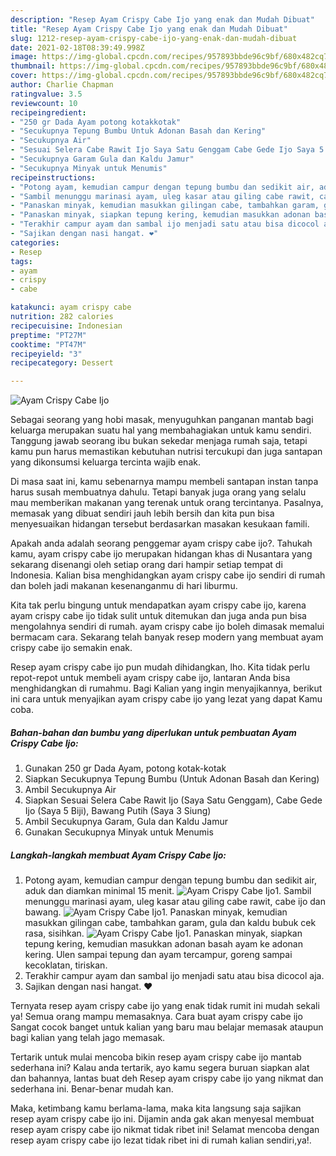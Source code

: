 ```yaml
---
description: "Resep Ayam Crispy Cabe Ijo yang enak dan Mudah Dibuat"
title: "Resep Ayam Crispy Cabe Ijo yang enak dan Mudah Dibuat"
slug: 1212-resep-ayam-crispy-cabe-ijo-yang-enak-dan-mudah-dibuat
date: 2021-02-18T08:39:49.998Z
image: https://img-global.cpcdn.com/recipes/957893bbde96c9bf/680x482cq70/ayam-crispy-cabe-ijo-foto-resep-utama.jpg
thumbnail: https://img-global.cpcdn.com/recipes/957893bbde96c9bf/680x482cq70/ayam-crispy-cabe-ijo-foto-resep-utama.jpg
cover: https://img-global.cpcdn.com/recipes/957893bbde96c9bf/680x482cq70/ayam-crispy-cabe-ijo-foto-resep-utama.jpg
author: Charlie Chapman
ratingvalue: 3.5
reviewcount: 10
recipeingredient:
- "250 gr Dada Ayam potong kotakkotak"
- "Secukupnya Tepung Bumbu Untuk Adonan Basah dan Kering"
- "Secukupnya Air"
- "Sesuai Selera Cabe Rawit Ijo Saya Satu Genggam Cabe Gede Ijo Saya 5 Biji Bawang Putih Saya 3 Siung"
- "Secukupnya Garam Gula dan Kaldu Jamur"
- "Secukupnya Minyak untuk Menumis"
recipeinstructions:
- "Potong ayam, kemudian campur dengan tepung bumbu dan sedikit air, aduk dan diamkan minimal 15 menit."
- "Sambil menunggu marinasi ayam, uleg kasar atau giling cabe rawit, cabe ijo dan bawang."
- "Panaskan minyak, kemudian masukkan gilingan cabe, tambahkan garam, gula dan kaldu bubuk cek rasa, sisihkan."
- "Panaskan minyak, siapkan tepung kering, kemudian masukkan adonan basah ayam ke adonan kering. Ulen sampai tepung dan ayam tercampur, goreng sampai kecoklatan, tiriskan."
- "Terakhir campur ayam dan sambal ijo menjadi satu atau bisa dicocol aja."
- "Sajikan dengan nasi hangat. ❤️"
categories:
- Resep
tags:
- ayam
- crispy
- cabe

katakunci: ayam crispy cabe 
nutrition: 282 calories
recipecuisine: Indonesian
preptime: "PT27M"
cooktime: "PT47M"
recipeyield: "3"
recipecategory: Dessert

---
```



![Ayam Crispy Cabe Ijo](https://img-global.cpcdn.com/recipes/957893bbde96c9bf/680x482cq70/ayam-crispy-cabe-ijo-foto-resep-utama.jpg)

Sebagai seorang yang hobi masak, menyuguhkan panganan mantab bagi keluarga merupakan suatu hal yang membahagiakan untuk kamu sendiri. Tanggung jawab seorang ibu bukan sekedar menjaga rumah saja, tetapi kamu pun harus memastikan kebutuhan nutrisi tercukupi dan juga santapan yang dikonsumsi keluarga tercinta wajib enak.

Di masa  saat ini, kamu sebenarnya mampu membeli santapan instan tanpa harus susah membuatnya dahulu. Tetapi banyak juga orang yang selalu mau memberikan makanan yang terenak untuk orang tercintanya. Pasalnya, memasak yang dibuat sendiri jauh lebih bersih dan kita pun bisa menyesuaikan hidangan tersebut berdasarkan masakan kesukaan famili. 



Apakah anda adalah seorang penggemar ayam crispy cabe ijo?. Tahukah kamu, ayam crispy cabe ijo merupakan hidangan khas di Nusantara yang sekarang disenangi oleh setiap orang dari hampir setiap tempat di Indonesia. Kalian bisa menghidangkan ayam crispy cabe ijo sendiri di rumah dan boleh jadi makanan kesenanganmu di hari liburmu.

Kita tak perlu bingung untuk mendapatkan ayam crispy cabe ijo, karena ayam crispy cabe ijo tidak sulit untuk ditemukan dan juga anda pun bisa mengolahnya sendiri di rumah. ayam crispy cabe ijo boleh dimasak memalui bermacam cara. Sekarang telah banyak resep modern yang membuat ayam crispy cabe ijo semakin enak.

Resep ayam crispy cabe ijo pun mudah dihidangkan, lho. Kita tidak perlu repot-repot untuk membeli ayam crispy cabe ijo, lantaran Anda bisa menghidangkan di rumahmu. Bagi Kalian yang ingin menyajikannya, berikut ini cara untuk menyajikan ayam crispy cabe ijo yang lezat yang dapat Kamu coba.

<!--inarticleads1-->

##### Bahan-bahan dan bumbu yang diperlukan untuk pembuatan Ayam Crispy Cabe Ijo:

1. Gunakan 250 gr Dada Ayam, potong kotak-kotak
1. Siapkan Secukupnya Tepung Bumbu (Untuk Adonan Basah dan Kering)
1. Ambil Secukupnya Air
1. Siapkan Sesuai Selera Cabe Rawit Ijo (Saya Satu Genggam), Cabe Gede Ijo (Saya 5 Biji), Bawang Putih (Saya 3 Siung)
1. Ambil Secukupnya Garam, Gula dan Kaldu Jamur
1. Gunakan Secukupnya Minyak untuk Menumis




<!--inarticleads2-->

##### Langkah-langkah membuat Ayam Crispy Cabe Ijo:

1. Potong ayam, kemudian campur dengan tepung bumbu dan sedikit air, aduk dan diamkan minimal 15 menit.
<img src="https://img-global.cpcdn.com/steps/a5252a5571082399/160x128cq70/ayam-crispy-cabe-ijo-langkah-memasak-1-foto.jpg" alt="Ayam Crispy Cabe Ijo">1. Sambil menunggu marinasi ayam, uleg kasar atau giling cabe rawit, cabe ijo dan bawang.
<img src="https://img-global.cpcdn.com/steps/537cab65177778c2/160x128cq70/ayam-crispy-cabe-ijo-langkah-memasak-2-foto.jpg" alt="Ayam Crispy Cabe Ijo">1. Panaskan minyak, kemudian masukkan gilingan cabe, tambahkan garam, gula dan kaldu bubuk cek rasa, sisihkan.
<img src="https://img-global.cpcdn.com/steps/176cf3fc11015493/160x128cq70/ayam-crispy-cabe-ijo-langkah-memasak-3-foto.jpg" alt="Ayam Crispy Cabe Ijo">1. Panaskan minyak, siapkan tepung kering, kemudian masukkan adonan basah ayam ke adonan kering. Ulen sampai tepung dan ayam tercampur, goreng sampai kecoklatan, tiriskan.
1. Terakhir campur ayam dan sambal ijo menjadi satu atau bisa dicocol aja.
1. Sajikan dengan nasi hangat. ❤️




Ternyata resep ayam crispy cabe ijo yang enak tidak rumit ini mudah sekali ya! Semua orang mampu memasaknya. Cara buat ayam crispy cabe ijo Sangat cocok banget untuk kalian yang baru mau belajar memasak ataupun bagi kalian yang telah jago memasak.

Tertarik untuk mulai mencoba bikin resep ayam crispy cabe ijo mantab sederhana ini? Kalau anda tertarik, ayo kamu segera buruan siapkan alat dan bahannya, lantas buat deh Resep ayam crispy cabe ijo yang nikmat dan sederhana ini. Benar-benar mudah kan. 

Maka, ketimbang kamu berlama-lama, maka kita langsung saja sajikan resep ayam crispy cabe ijo ini. Dijamin anda gak akan menyesal membuat resep ayam crispy cabe ijo nikmat tidak ribet ini! Selamat mencoba dengan resep ayam crispy cabe ijo lezat tidak ribet ini di rumah kalian sendiri,ya!.


